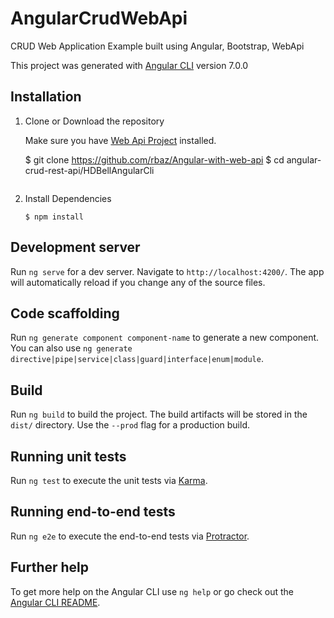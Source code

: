 # AngularCrudWebApi
CRUD Web Application Example built using Angular, Bootstrap, WebApi

This project was generated with [Angular CLI](https://github.com/angular/angular-cli) version 7.0.0

## Installation<a name="installation"></a>




1. Clone or Download the repository

	Make sure you have [Web Api Project](https://github.com/rbaz/Angular-with-web-api/tree/master/HDBellWebApi) installed.
  
	$ git clone https://github.com/rbaz/Angular-with-web-api
	$ cd angular-crud-rest-api/HDBellAngularCli
	```
2. Install Dependencies

	```
	$ npm install

## Development server

Run `ng serve` for a dev server. Navigate to `http://localhost:4200/`. The app will automatically reload if you change any of the source files.

## Code scaffolding

Run `ng generate component component-name` to generate a new component. You can also use `ng generate directive|pipe|service|class|guard|interface|enum|module`.

## Build

Run `ng build` to build the project. The build artifacts will be stored in the `dist/` directory. Use the `--prod` flag for a production build.

## Running unit tests

Run `ng test` to execute the unit tests via [Karma](https://karma-runner.github.io).

## Running end-to-end tests

Run `ng e2e` to execute the end-to-end tests via [Protractor](http://www.protractortest.org/).

## Further help

To get more help on the Angular CLI use `ng help` or go check out the [Angular CLI README](https://github.com/angular/angular-cli/blob/master/README.md).


